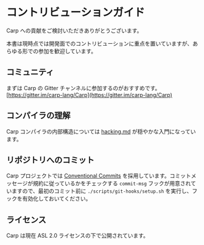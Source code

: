 # コントリビューションガイド

Carp への貢献をご検討いただきありがとうございます。

本書は現時点では開発面でのコントリビューションに重点を置いていますが、あらゆる形での参加を歓迎しています。

## コミュニティ
まずは Carp の Gitter チャンネルに参加するのがおすすめです。  
[https://gitter.im/carp-lang/Carp](https://gitter.im/carp-lang/Carp)

## コンパイラの理解
Carp コンパイラの内部構造については [hacking.md](hacking.md) が穏やかな入門になっています。

## リポジトリへのコミット
Carp プロジェクトでは [Conventional Commits](https://www.conventionalcommits.org) を採用しています。コミットメッセージが規約に従っているかをチェックする `commit-msg` フックが用意されていますので、最初のコミット前に `./scripts/git-hooks/setup.sh` を実行し、フックを有効化しておいてください。

## ライセンス
Carp は現在 ASL 2.0 ライセンスの下で公開されています。
